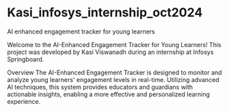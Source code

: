 # Kasi_infosys_internship_oct2024
AI enhanced engagement tracker for young learners

Welcome to the AI-Enhanced Engagement Tracker for Young Learners! This project was developed by Kasi Viswanadh during an internship at Infosys Springboard.

Overview 
The AI-Enhanced Engagement Tracker is designed to monitor and analyze young learners' engagement levels in real-time. Utilizing advanced AI techniques, this system provides educators and guardians with actionable insights, enabling a more effective and personalized learning experience.


